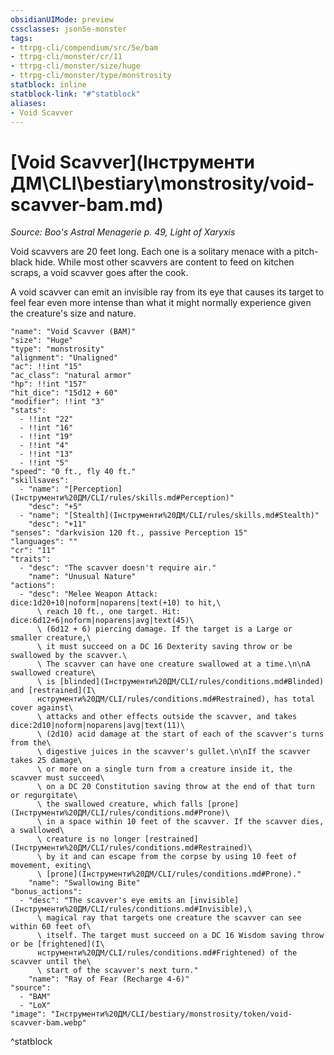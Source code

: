 ```yaml
---
obsidianUIMode: preview
cssclasses: json5e-monster
tags:
- ttrpg-cli/compendium/src/5e/bam
- ttrpg-cli/monster/cr/11
- ttrpg-cli/monster/size/huge
- ttrpg-cli/monster/type/monstrosity
statblock: inline
statblock-link: "#^statblock"
aliases:
- Void Scavver
---
```

# [Void Scavver](Інструменти ДМ\CLI\bestiary\monstrosity/void-scavver-bam.md)
*Source: Boo's Astral Menagerie p. 49, Light of Xaryxis*  

Void scavvers are 20 feet long. Each one is a solitary menace with a pitch-black hide. While most other scavvers are content to feed on kitchen scraps, a void scavver goes after the cook.

A void scavver can emit an invisible ray from its eye that causes its target to feel fear even more intense than what it might normally experience given the creature's size and nature.

```statblock
"name": "Void Scavver (BAM)"
"size": "Huge"
"type": "monstrosity"
"alignment": "Unaligned"
"ac": !!int "15"
"ac_class": "natural armor"
"hp": !!int "157"
"hit_dice": "15d12 + 60"
"modifier": !!int "3"
"stats":
  - !!int "22"
  - !!int "16"
  - !!int "19"
  - !!int "4"
  - !!int "13"
  - !!int "5"
"speed": "0 ft., fly 40 ft."
"skillsaves":
  - "name": "[Perception](Інструменти%20ДМ/CLI/rules/skills.md#Perception)"
    "desc": "+5"
  - "name": "[Stealth](Інструменти%20ДМ/CLI/rules/skills.md#Stealth)"
    "desc": "+11"
"senses": "darkvision 120 ft., passive Perception 15"
"languages": ""
"cr": "11"
"traits":
  - "desc": "The scavver doesn't require air."
    "name": "Unusual Nature"
"actions":
  - "desc": "Melee Weapon Attack: dice:1d20+10|noform|noparens|text(+10) to hit,\
      \ reach 10 ft., one target. Hit: dice:6d12+6|noform|noparens|avg|text(45)\
      \ (6d12 + 6) piercing damage. If the target is a Large or smaller creature,\
      \ it must succeed on a DC 16 Dexterity saving throw or be swallowed by the scavver.\
      \ The scavver can have one creature swallowed at a time.\n\nA swallowed creature\
      \ is [blinded](Інструменти%20ДМ/CLI/rules/conditions.md#Blinded) and [restrained](І\
      нструменти%20ДМ/CLI/rules/conditions.md#Restrained), has total cover against\
      \ attacks and other effects outside the scavver, and takes dice:2d10|noform|noparens|avg|text(11)\
      \ (2d10) acid damage at the start of each of the scavver's turns from the\
      \ digestive juices in the scavver's gullet.\n\nIf the scavver takes 25 damage\
      \ or more on a single turn from a creature inside it, the scavver must succeed\
      \ on a DC 20 Constitution saving throw at the end of that turn or regurgitate\
      \ the swallowed creature, which falls [prone](Інструменти%20ДМ/CLI/rules/conditions.md#Prone)\
      \ in a space within 10 feet of the scavver. If the scavver dies, a swallowed\
      \ creature is no longer [restrained](Інструменти%20ДМ/CLI/rules/conditions.md#Restrained)\
      \ by it and can escape from the corpse by using 10 feet of movement, exiting\
      \ [prone](Інструменти%20ДМ/CLI/rules/conditions.md#Prone)."
    "name": "Swallowing Bite"
"bonus_actions":
  - "desc": "The scavver's eye emits an [invisible](Інструменти%20ДМ/CLI/rules/conditions.md#Invisible),\
      \ magical ray that targets one creature the scavver can see within 60 feet of\
      \ itself. The target must succeed on a DC 16 Wisdom saving throw or be [frightened](І\
      нструменти%20ДМ/CLI/rules/conditions.md#Frightened) of the scavver until the\
      \ start of the scavver's next turn."
    "name": "Ray of Fear (Recharge 4-6)"
"source":
  - "BAM"
  - "LoX"
"image": "Інструменти%20ДМ/CLI/bestiary/monstrosity/token/void-scavver-bam.webp"
```
^statblock